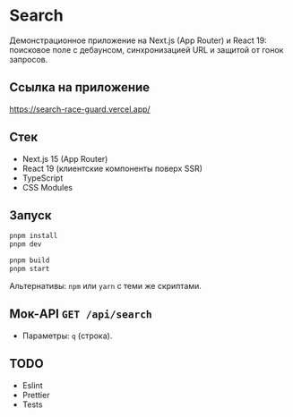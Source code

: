 # Search

Демонстрационное приложение на Next.js (App Router) и React 19: поисковое поле с дебаунсом, синхронизацией URL и защитой от гонок запросов.

## Ссылка на приложение

https://search-race-guard.vercel.app/

## Стек

- Next.js 15 (App Router)
- React 19 (клиентские компоненты поверх SSR)
- TypeScript
- CSS Modules

## Запуск

```bash
pnpm install
pnpm dev

pnpm build
pnpm start
```

Альтернативы: `npm` или `yarn` c теми же скриптами.

## Мок-API `GET /api/search`

- Параметры: `q` (строка).

## TODO

- Eslint
- Prettier
- Tests
